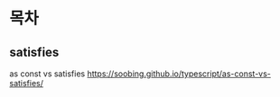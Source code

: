 # 목차
## satisfies
as const vs satisfies
https://soobing.github.io/typescript/as-const-vs-satisfies/
